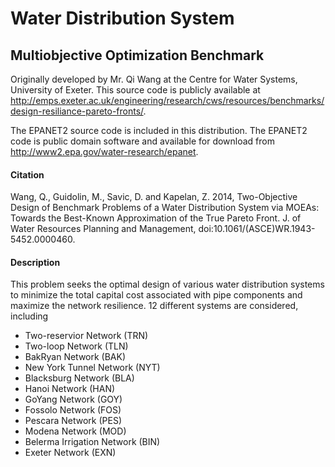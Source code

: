 # Water Distribution System #
## Multiobjective Optimization Benchmark ##

Originally developed by Mr. Qi Wang at the Centre for Water Systems, University
of Exeter.  This source code is publicly available at
http://emps.exeter.ac.uk/engineering/research/cws/resources/benchmarks/design-resiliance-pareto-fronts/.

The EPANET2 source code is included in this distribution.  The EPANET2 code
is public domain software and available for download from
http://www2.epa.gov/water-research/epanet.

#### Citation ####
Wang, Q., Guidolin, M., Savic, D. and Kapelan, Z. 2014, Two-Objective Design of
Benchmark Problems of a Water Distribution System via MOEAs: Towards the
Best-Known Approximation of the True Pareto Front. J. of Water Resources
Planning and Management, doi:10.1061/(ASCE)WR.1943-5452.0000460.

#### Description ####
This problem seeks the optimal design of various water distribution systems
to minimize the total capital cost associated with pipe components and
maximize the network resilience.  12 different systems are considered, including
* Two-reservior Network (TRN)
* Two-loop Network (TLN)
* BakRyan Network (BAK)
* New York Tunnel Network (NYT)
* Blacksburg Network (BLA)
* Hanoi Network (HAN)
* GoYang Network (GOY)
* Fossolo Network (FOS)
* Pescara Network (PES)
* Modena Network (MOD)
* Belerma Irrigation Network (BIN)
* Exeter Network (EXN)

